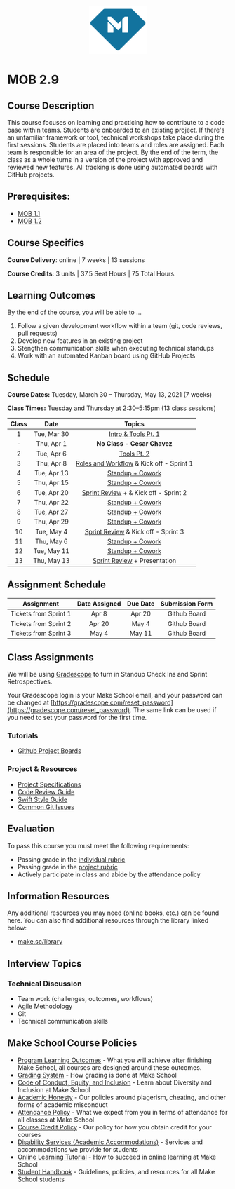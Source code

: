 <p align="center">
  <a href="https://www.makeschool.com">
      <img alt="Make School Logo" src="./Web/logo-icononly.svg" height="110">
  </a>
</p>

# MOB 2.9

## Course Description

This course focuses on learning and practicing how to contribute to a code base within teams. Students are onboarded to an existing project. If there's an unfamiliar framework or tool, technical workshops take place during the first sessions. Students are placed into teams and roles are assigned. Each team is responsible for an area of the project. By the end of the term, the class as a whole turns in a version of the project with approved and reviewed new features. All tracking is done using automated boards with GitHub projects.  

## Prerequisites:  

- [MOB 1.1](make.sc/mob1.1)
- [MOB 1.2](make.sc/mob2.2)

## Course Specifics

**Course Delivery**: online | 7 weeks | 13 sessions

**Course Credits**: 3 units | 37.5 Seat Hours | 75 Total Hours.

## Learning Outcomes

By the end of the course, you will be able to ...

1. Follow a given development workflow within a team (git, code reviews, pull requests)
1. Develop new features in an existing project
1. Stengthen communication skills when executing technical standups
1. Work with an automated Kanban board using GitHub Projects

## Schedule

**Course Dates:** Tuesday, March 30 – Thursday, May 13, 2021 (7 weeks)

**Class Times:** Tuesday and Thursday at 2:30–5:15pm (13 class sessions)

| Class |          Date          |                 Topics                  |
|:-----:|:----------------------:|:---------------------------------------:|
|  1 |  Tue, Mar 30                | [Intro & Tools Pt. 1] |
|  - |  Thu, Apr 1                 | **No Class - Cesar Chavez** |
|  2 |  Tue, Apr 6                 | [Tools Pt. 2] |
|  3 |  Thu, Apr 8                 | [Roles and Workflow] & Kick off - Sprint 1 |
|  4 |  Tue, Apr 13                | [Standup + Cowork] |
|  5 |  Thu, Apr 15                | [Standup + Cowork] |
|  6 |  Tue, Apr 20                | [Sprint Review] + & Kick off - Sprint 2 |
|  7 |  Thu, Apr 22                | [Standup + Cowork] |
|  8 |  Tue, Apr 27                | [Standup + Cowork] |
|  9 |  Thu, Apr 29                | [Standup + Cowork] |
| 10 |  Tue, May 4                 | [Sprint Review] & Kick off - Sprint 3 |
| 11 |  Thu, May 6                 | [Standup + Cowork] |
| 12 |  Tue, May 11                | [Standup + Cowork] |
| 13 |  Thu, May 13                | [Sprint Review] + Presentation |

[Intro & Tools Pt. 1]: Lessons/Lesson1/Lesson1.md
[Tools Pt. 2]: Lessons/Lesson2/Lesson2.md
[Roles and Workflow]: Lessons/Lesson3/Lesson3.md
[Standup + Cowork]: Lessons/Lesson4/Lesson4.md
[Sprint Review]: Lessons/Lesson5/Lesson5.md

## Assignment Schedule


|     Assignment          | Date Assigned |   Due Date   |   Submission Form    |
|:-----------------------:|:-------------:|:------------:|:--------------------:|
| Tickets from Sprint 1   |  Apr 8        |  Apr 20      | Github Board         |
| Tickets from Sprint 2   |  Apr 20       |  May 4       | Github Board         |
| Tickets from Sprint 3   |  May 4        |  May 11      | Github Board         |

## Class Assignments

We will be using [Gradescope](gradescope.com) to turn in Standup Check Ins and Sprint Retrospectives.

Your Gradescope login is your Make School email, and your password can be changed at [https://gradescope.com/reset_password](https://gradescope.com/reset_password). The same link can be used if you need to set your password for the first time.

### Tutorials

- [Github Project Boards](https://youtube.com/playlist?list=PLiO7XHcmTslc5hGrbnnmHIb0SeJLTpOEu)

### Project & Resources

- [Project Specifications](/Assignments/project.md)
- [Code Review Guide](/Assignments/CodeReviewGuide.md)
- [Swift Style Guide](http://make.sc/swift-style-guide)
- [Common Git Issues](/Assignments/CommonGitIssues.md)

## Evaluation

To pass this course you must meet the following requirements:

- Passing grade in the [individual rubric]()
- Passing grade in the [project rubric](https://docs.google.com/document/d/1Qw69drjybIPOuhx0ZSLbU1U_2yrTCbxN8kovjofo2y4/edit?usp=sharing)
- Actively participate in class and abide by the attendance policy

##  Information Resources

Any additional resources you may need (online books, etc.) can be found here. You can also find additional resources through the library linked below:

- [make.sc/library](http://make.sc/library)

## Interview Topics

### Technical Discussion

- Team work (challenges, outcomes, workflows)
- Agile Methodology
- Git
- Technical communication skills

## Make School Course Policies

- [Program Learning Outcomes](https://make.sc/program-learning-outcomes) - What you will achieve after finishing Make School, all courses are designed around these outcomes.
- [Grading System](https://make.sc/grading-system) - How grading is done at Make School
- [Code of Conduct, Equity, and Inclusion](https://make.sc/code-of-conduct) - Learn about Diversity and Inclusion at Make School
- [Academic Honesty](https://make.sc/academic-honesty-policy) - Our policies around plagerism, cheating, and other forms of academic misconduct
- [Attendance Policy](https://make.sc/attendance-policy) - What we expect from you in terms of attendance for all classes at Make School
- [Course Credit Policy](https://make.sc/course-credit-policy) - Our policy for how you obtain credit for your courses
- [Disability Services (Academic Accommodations)](https://make.sc/disability-services) - Services and accommodations we provide for students
- [Online Learning Tutorial](https://make.sc/online-learning-tutorial) - How to succeed in online learning at Make School
- [Student Handbook](https://make.sc/student-handbook) - Guidelines, policies, and resources for all Make School students

